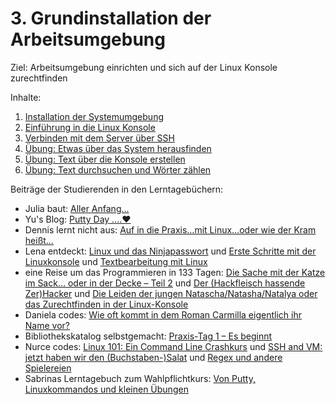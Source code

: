 # 3. Grundinstallation der Arbeitsumgebung

Ziel: Arbeitsumgebung einrichten und sich auf der Linux Konsole zurechtfinden

Inhalte:
1. [Installation der Systemumgebung](https://felixlohmeier.gitbooks.io/seminar-wir-bauen-uns-einen-bibliothekskatalog/content/03_1_installation_der_systemumgebung.html)
2. [Einführung in die Linux Konsole](https://felixlohmeier.gitbooks.io/seminar-wir-bauen-uns-einen-bibliothekskatalog/content/03_2_einfuehrung_in_die_linux_konsole.html)
3. [Verbinden mit dem Server über SSH](https://felixlohmeier.gitbooks.io/seminar-wir-bauen-uns-einen-bibliothekskatalog/content/03_3_verbinden_mit_dem_server_ueber_ssh.html)
4. [Übung: Etwas über das System herausfinden](https://felixlohmeier.gitbooks.io/seminar-wir-bauen-uns-einen-bibliothekskatalog/content/03_3_uebung_etwas_ueber_das_system_herausfinden.html)
5. [Übung: Text über die Konsole erstellen](https://felixlohmeier.gitbooks.io/seminar-wir-bauen-uns-einen-bibliothekskatalog/content/03_5_uebung_text_ueber_die_konsole_erstellen.html)
6. [Übung: Text durchsuchen und Wörter zählen](https://felixlohmeier.gitbooks.io/seminar-wir-bauen-uns-einen-bibliothekskatalog/content/03_6_uebung_text_durchsuchen_und_woerter_zaehlen.html)

Beiträge der Studierenden in den Lerntagebüchern:
* Julia baut: [Aller Anfang...](https://juliabaut.wordpress.com/2016/10/17/aller-anfang/)
* Yu's Blog: [Putty Day ….♥](https://xyopendiscovery.wordpress.com/2016/10/16/putty-day/)
* Dennis lernt nicht aus: [Auf in die Praxis…mit Linux…oder wie der Kram heißt…](https://dennislerntnichtaus.wordpress.com/2016/10/10/auf-in-die-praxis-mit-linux-oder-wie-der-kram-heisst/)
* Lena entdeckt: [Linux und das Ninjapasswort](https://lenaentdeckt.wordpress.com/2016/10/13/linux-und-das-ninjapasswort/) und [Erste Schritte mit der Linuxkonsole](https://lenaentdeckt.wordpress.com/2016/10/13/erste-schritte-mit-der-linuxkonsole/) und [Textbearbeitung mit Linux](https://lenaentdeckt.wordpress.com/2016/10/23/textbearbeitung-mit-linux/)
* eine Reise um das Programmieren in 133 Tagen: [Die Sache mit der Katze im Sack… oder in der Decke – Teil 2](https://jgoouh.wordpress.com/2016/10/16/die-sache-mit-der-katze-im-sack-oder-in-der-decke-teil-2-achtung-dieser-beitrag-beinhaltet-echten-cat-content/) und [Der (Hackfleisch hassende Zer)Hacker](https://jgoouh.wordpress.com/2016/10/23/der-hackfleisch-hassende-zerhacker/) und [Die Leiden der jungen Natascha/Natasha/Natalya oder das Zurechtfinden in der Linux-Konsole](https://jgoouh.wordpress.com/2016/10/23/die-leiden-der-jungen-nataschanatashanatalya-oder-das-zurechtfinden-in-der-linux-konsole/)
* Daniela codes: [Wie oft kommt in dem Roman Carmilla eigentlich ihr Name vor?](https://danielacodes.wordpress.com/2016/10/22/wie-oft-kommt-in-dem-roman-carmilla-eigentlich-ihr-name-vor/)
* Bibliothekskatalog selbstgemacht: [Praxis-Tag 1 – Es beginnt](https://discoverysystembauen.wordpress.com/2016/10/15/praxistag-1-es-beginnt/)
* Nurce codes: [Linux 101: Ein Command Line Crashkurs](https://nurcecodes.wordpress.com/2016/11/01/linux-101-ein-command-line-crash-course/) und [SSH and VM: jetzt haben wir den (Buchstaben-)Salat](https://nurcecodes.wordpress.com/2016/11/02/ssh-and-vm-jetzt-haben-wir-den-buchstaben-salat/) und [Regex und andere Spielereien](https://nurcecodes.wordpress.com/2016/11/03/regex-und-andere-spielereien/)
* Sabrinas Lerntagebuch zum Wahlpflichtkurs: [Von Putty, Linuxkommandos und kleinen Übungen](http://disco.blacky-smith.de/?p=12)
